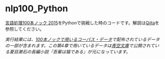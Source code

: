 # nlp100_Python
[言語処理100本ノック 2015](http://www.cl.ecei.tohoku.ac.jp/nlp100/)をPythonで挑戦した時のコードです。解説は[Qiita](http://qiita.com/segavvy/items)を参照してください。

*実行結果には、[100本ノックで用いるコーパス・データ](http://www.cl.ecei.tohoku.ac.jp/nlp100/#data)で配布されているデータの一部が含まれます。この第4章で用いているデータは[青空文庫](http://www.aozora.gr.jp)で公開されている夏目漱石の長編小説『吾輩は猫である』が元になっています。*




